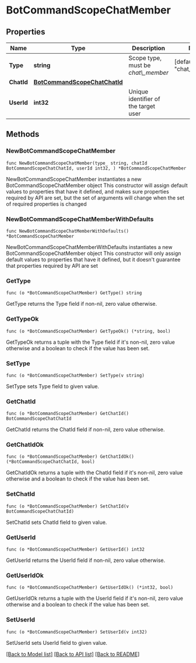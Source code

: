 # BotCommandScopeChatMember

## Properties

Name | Type | Description | Notes
------------ | ------------- | ------------- | -------------
**Type** | **string** | Scope type, must be *chat\\_member* | [default to "chat_member"]
**ChatId** | [**BotCommandScopeChatChatId**](BotCommandScopeChatChatId.md) |  | 
**UserId** | **int32** | Unique identifier of the target user | 

## Methods

### NewBotCommandScopeChatMember

`func NewBotCommandScopeChatMember(type_ string, chatId BotCommandScopeChatChatId, userId int32, ) *BotCommandScopeChatMember`

NewBotCommandScopeChatMember instantiates a new BotCommandScopeChatMember object
This constructor will assign default values to properties that have it defined,
and makes sure properties required by API are set, but the set of arguments
will change when the set of required properties is changed

### NewBotCommandScopeChatMemberWithDefaults

`func NewBotCommandScopeChatMemberWithDefaults() *BotCommandScopeChatMember`

NewBotCommandScopeChatMemberWithDefaults instantiates a new BotCommandScopeChatMember object
This constructor will only assign default values to properties that have it defined,
but it doesn't guarantee that properties required by API are set

### GetType

`func (o *BotCommandScopeChatMember) GetType() string`

GetType returns the Type field if non-nil, zero value otherwise.

### GetTypeOk

`func (o *BotCommandScopeChatMember) GetTypeOk() (*string, bool)`

GetTypeOk returns a tuple with the Type field if it's non-nil, zero value otherwise
and a boolean to check if the value has been set.

### SetType

`func (o *BotCommandScopeChatMember) SetType(v string)`

SetType sets Type field to given value.


### GetChatId

`func (o *BotCommandScopeChatMember) GetChatId() BotCommandScopeChatChatId`

GetChatId returns the ChatId field if non-nil, zero value otherwise.

### GetChatIdOk

`func (o *BotCommandScopeChatMember) GetChatIdOk() (*BotCommandScopeChatChatId, bool)`

GetChatIdOk returns a tuple with the ChatId field if it's non-nil, zero value otherwise
and a boolean to check if the value has been set.

### SetChatId

`func (o *BotCommandScopeChatMember) SetChatId(v BotCommandScopeChatChatId)`

SetChatId sets ChatId field to given value.


### GetUserId

`func (o *BotCommandScopeChatMember) GetUserId() int32`

GetUserId returns the UserId field if non-nil, zero value otherwise.

### GetUserIdOk

`func (o *BotCommandScopeChatMember) GetUserIdOk() (*int32, bool)`

GetUserIdOk returns a tuple with the UserId field if it's non-nil, zero value otherwise
and a boolean to check if the value has been set.

### SetUserId

`func (o *BotCommandScopeChatMember) SetUserId(v int32)`

SetUserId sets UserId field to given value.



[[Back to Model list]](../README.md#documentation-for-models) [[Back to API list]](../README.md#documentation-for-api-endpoints) [[Back to README]](../README.md)


